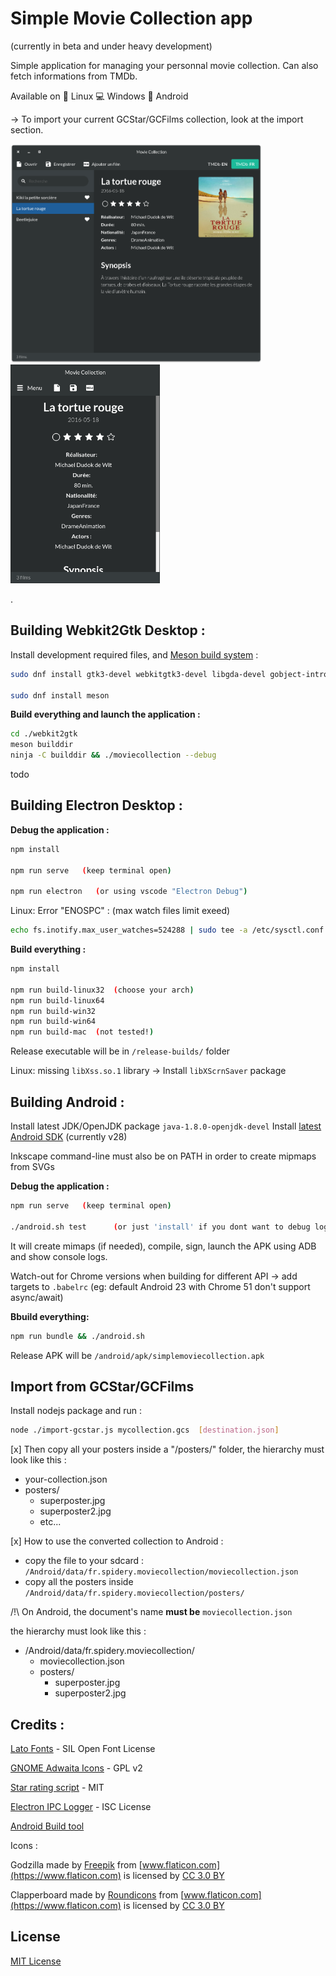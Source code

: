 # Simple Movie Collection app
(currently in beta and under heavy development)

Simple application for managing your personnal movie collection. Can also fetch informations from TMDb.

Available on 🐧 Linux 💻 Windows 🤖 Android

-> To import your current GCStar/GCFilms collection, look at the import section.

<img src="media/screenshot-desktop.png" height="350"> <img src="media/screenshot-mobile.png" height="350">


.

Building Webkit2Gtk Desktop :
-----------------------------

Install development required files, and [Meson build system](https://mesonbuild.com/) :

```sh
sudo dnf install gtk3-devel webkitgtk3-devel libgda-devel gobject-introspection-devel webkit2gtk3-devel

sudo dnf install meson
```

__Build everything and launch the application :__

```sh
cd ./webkit2gtk
meson builddir
ninja -C builddir && ./moviecollection --debug
```



todo





Building Electron Desktop :
---------------------------

__Debug the application :__

```sh
npm install

npm run serve   (keep terminal open)

npm run electron   (or using vscode "Electron Debug")
```

Linux: Error "ENOSPC" : (max watch files limit exeed)
```sh
echo fs.inotify.max_user_watches=524288 | sudo tee -a /etc/sysctl.conf && sudo sysctl -p
```

__Build everything :__


```sh
npm install

npm run build-linux32  (choose your arch)
npm run build-linux64
npm run build-win32
npm run build-win64
npm run build-mac  (not tested!)
```

Release executable will be in `/release-builds/` folder

Linux: missing `libXss.so.1` library -> Install `libXScrnSaver` package



Building Android :
------------------

Install latest JDK/OpenJDK package `java-1.8.0-openjdk-devel`
Install [latest Android SDK](https://developer.android.com/studio/#command-tools) (currently v28)

Inkscape command-line must also be on PATH in order to create mipmaps from SVGs

__Debug the application :__

```sh
npm run serve   (keep terminal open)

./android.sh test      (or just 'install' if you dont want to debug logs)
```

It will create mimaps (if needed), compile, sign, launch the APK using ADB and show console logs.

Watch-out for Chrome versions when building for different API -> add targets to `.babelrc`
(eg: default Android 23 with Chrome 51 don't support async/await)


__Bbuild everything:__

```sh
npm run bundle && ./android.sh
```

Release APK will be `/android/apk/simplemoviecollection.apk`



Import from GCStar/GCFilms
--------------------------

Install nodejs package and run :

```sh
node ./import-gcstar.js mycollection.gcs  [destination.json]
```

[x] Then copy all your posters inside a "/posters/" folder, the hierarchy must look like this :

- your-collection.json
- posters/
    - superposter.jpg
    - superposter2.jpg
    - etc...


[x] How to use the converted collection to Android :

- copy the file to your sdcard : `/Android/data/fr.spidery.moviecollection/moviecollection.json`
- copy all the posters inside `/Android/data/fr.spidery.moviecollection/posters/`

/!\ On Android, the document's name __must be__ `moviecollection.json`

the hierarchy must look like this :

- /Android/data/fr.spidery.moviecollection/
    - moviecollection.json
    - posters/
        - superposter.jpg
        - superposter2.jpg



Credits :
---------

[Lato Fonts](http://www.latofonts.com/lato-free-fonts/) - SIL Open Font License

[GNOME Adwaita Icons](https://github.com/GNOME/adwaita-icon-theme) - GPL v2

[Star rating script](https://codepen.io/mburnette/pen/eNNZbm) - MIT

[Electron IPC Logger](https://github.com/ungoldman/electron-ipc-log) - ISC License

[Android Build tool](https://medium.com/@authmane512/7260e1e22676)

Icons :

Godzilla made by [Freepik](https://www.flaticon.com/authors/freepik) from [www.flaticon.com](https://www.flaticon.com) is licensed by [CC 3.0 BY](http://creativecommons.org/licenses/by/3.0/)

Clapperboard made by [Roundicons](https://www.flaticon.com/authors/roundicons) from [www.flaticon.com](https://www.flaticon.com) is licensed by [CC 3.0 BY](http://creativecommons.org/licenses/by/3.0/)


## License

[MIT License](LICENSE)

